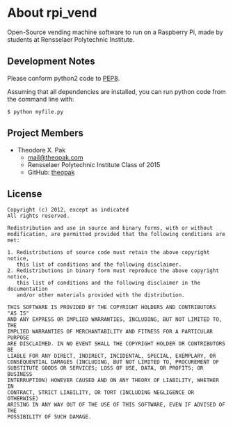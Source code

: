 # About rpi_vend

Open-Source vending machine software to run on a Raspberry Pi, made by students at Rensselaer Polytechnic Institute.


## Development Notes

Please conform python2 code to [PEP8](http://www.python.org/dev/peps/pep-0008/).

Assuming that all dependencies are installed, you can run python code from the command line with:

    $ python myfile.py


## Project Members

* Theodore X. Pak
  - <mail@theopak.com>
  - Rensselaer Polytechnic Institute Class of 2015
  - GitHub: [theopak](https://github.com/theopak)


## License

    Copyright (c) 2012, except as indicated
    All rights reserved.

    Redistribution and use in source and binary forms, with or without
    modification, are permitted provided that the following conditions are met:

    1. Redistributions of source code must retain the above copyright notice,
       this list of conditions and the following disclaimer.
    2. Redistributions in binary form must reproduce the above copyright notice,
       this list of conditions and the following disclaimer in the documentation
       and/or other materials provided with the distribution.

    THIS SOFTWARE IS PROVIDED BY THE COPYRIGHT HOLDERS AND CONTRIBUTORS "AS IS"
    AND ANY EXPRESS OR IMPLIED WARRANTIES, INCLUDING, BUT NOT LIMITED TO, THE
    IMPLIED WARRANTIES OF MERCHANTABILITY AND FITNESS FOR A PARTICULAR PURPOSE
    ARE DISCLAIMED. IN NO EVENT SHALL THE COPYRIGHT HOLDER OR CONTRIBUTORS BE
    LIABLE FOR ANY DIRECT, INDIRECT, INCIDENTAL, SPECIAL, EXEMPLARY, OR
    CONSEQUENTIAL DAMAGES (INCLUDING, BUT NOT LIMITED TO, PROCUREMENT OF
    SUBSTITUTE GOODS OR SERVICES; LOSS OF USE, DATA, OR PROFITS; OR BUSINESS
    INTERRUPTION) HOWEVER CAUSED AND ON ANY THEORY OF LIABILITY, WHETHER IN
    CONTRACT, STRICT LIABILITY, OR TORT (INCLUDING NEGLIGENCE OR OTHERWISE)
    ARISING IN ANY WAY OUT OF THE USE OF THIS SOFTWARE, EVEN IF ADVISED OF THE
    POSSIBILITY OF SUCH DAMAGE.
